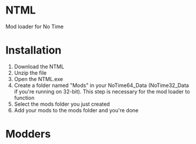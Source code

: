 # NTML
Mod loader for No Time

# Installation

1. Download the NTML
2. Unzip the file
3. Open the NTML.exe
4. Create a folder named "Mods" in your NoTime64_Data (NoTime32_Data if you're running on 32-bit). This step is necessary for the mod loader to function
5. Select the mods folder you just created
6. Add your mods to the mods folder and you're done

# Modders

